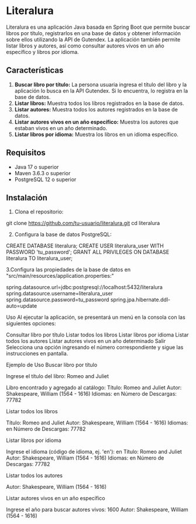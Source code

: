 # Literalura

Literalura es una aplicación Java basada en Spring Boot que permite buscar libros por título, registrarlos en una base de datos y obtener información sobre ellos utilizando la API de Gutendex. La aplicación también permite listar libros y autores, así como consultar autores vivos en un año específico y libros por idioma.

## Características

1. **Buscar libro por título:** La persona usuaria ingresa el título del libro y la aplicación lo busca en la API Gutendex. Si lo encuentra, lo registra en la base de datos.
2. **Listar libros:** Muestra todos los libros registrados en la base de datos.
3. **Listar autores:** Muestra todos los autores registrados en la base de datos.
4. **Listar autores vivos en un año específico:** Muestra los autores que estaban vivos en un año determinado.
5. **Listar libros por idioma:** Muestra los libros en un idioma específico.

## Requisitos

- Java 17 o superior
- Maven 3.6.3 o superior
- PostgreSQL 12 o superior

## Instalación

1. Clona el repositorio:

git clone https://github.com/tu-usuario/literalura.git
cd literalura

2. Configura la base de datos PostgreSQL:

CREATE DATABASE literalura;
CREATE USER literalura_user WITH PASSWORD 'tu_password';
GRANT ALL PRIVILEGES ON DATABASE literalura TO literalura_user;

3.Configura las propiedades de la base de datos en "src/main/resources/application.properties:"

spring.datasource.url=jdbc:postgresql://localhost:5432/literalura
spring.datasource.username=literalura_user
spring.datasource.password=tu_password
spring.jpa.hibernate.ddl-auto=update

Uso
Al ejecutar la aplicación, se presentará un menú en la consola con las siguientes opciones:

Consultar libro por título
Listar todos los libros
Listar libros por idioma
Listar todos los autores
Listar autores vivos en un año determinado
Salir
Selecciona una opción ingresando el número correspondiente y sigue las instrucciones en pantalla.

Ejemplo de Uso
Buscar libro por título

Ingrese el título del libro: Romeo and Juliet

Libro encontrado y agregado al catálogo:
Título: Romeo and Juliet
Autor: Shakespeare, William (1564 - 1616)
Idiomas: en
Número de Descargas: 77782

Listar todos los libros

Título: Romeo and Juliet
Autor: Shakespeare, William (1564 - 1616)
Idiomas: en
Número de Descargas: 77782

Listar libros por idioma

Ingrese el idioma (código de idioma, ej. 'en'): en
Título: Romeo and Juliet
Autor: Shakespeare, William (1564 - 1616)
Idiomas: en
Número de Descargas: 77782

Listar todos los autores

Autor: Shakespeare, William (1564 - 1616)

Listar autores vivos en un año específico

Ingrese el año para buscar autores vivos: 1600
Autor: Shakespeare, William (1564 - 1616)

